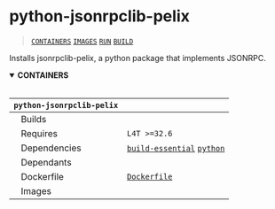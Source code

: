 # python-jsonrpclib-pelix

> [`CONTAINERS`](#user-content-containers) [`IMAGES`](#user-content-images) [`RUN`](#user-content-run) [`BUILD`](#user-content-build)

Installs jsonrpclib-pelix, a python package that implements JSONRPC.

<details open>
<summary><b><a id="containers">CONTAINERS</a></b></summary>
<br>

| **`python-jsonrpclib-pelix`**  |                                                                             |
| :--                            | :--                                                                         |
| &nbsp;&nbsp;&nbsp;Builds       |                                                                             |
| &nbsp;&nbsp;&nbsp;Requires     | `L4T >=32.6`                                                                |
| &nbsp;&nbsp;&nbsp;Dependencies | [`build-essential`](/packages/build-essential) [`python`](/packages/python) |
| &nbsp;&nbsp;&nbsp;Dependants   |                                                                             |
| &nbsp;&nbsp;&nbsp;Dockerfile   | [`Dockerfile`](Dockerfile)                                                  |
| &nbsp;&nbsp;&nbsp;Images       |                                                                             |

</details>


